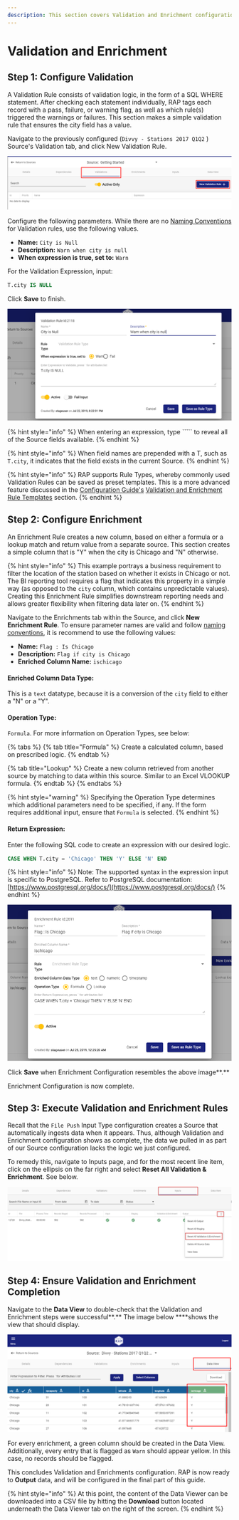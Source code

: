 ```yaml
---
description: This section covers Validation and Enrichment configuration.
---
```


# Validation and Enrichment

## Step **1: Configure Validation**

A Validation Rule consists of validation logic, in the form of a SQL WHERE statement. After checking each statement individually, RAP tags each record with a pass, failure, or warning flag, as well as which rule\(s\) triggered the warnings or failures. This section makes a simple validation rule that ensures the city field has a value.

Navigate to the previously configured \(`Divvy - Stations 2017 Q1Q2` \) Source's Validation tab, and click New Validation Rule.

![Create a New Validation Rule](../../.gitbook/assets/screenshot_11.png)

Configure the following parameters. While there are no [Naming Conventions]() for Validation rules, use the following values.

* **Name:** `City is Null`
* **Description:** `Warn when city is null`
* **When expression is true, set to:** `Warn`

For the Validation Expression, input:

```sql
T.city IS NULL
```

Click **Save** to finish.

![Complete Validation Rule](../../.gitbook/assets/image%20%28100%29.png)

{% hint style="info" %}
When entering an expression, type ````` to reveal all of the Source fields available.
{% endhint %}

{% hint style="info" %}
When field names are prepended with a T, such as `T.city`, it indicates that the field exists in the current Source.
{% endhint %}

{% hint style="info" %}
RAP supports Rule Types, whereby commonly used Validation Rules can be saved as preset templates. This is a more advanced feature discussed in the [Configuration Guide's]() [Validation and Enrichment Rule Templates]() section.
{% endhint %}

## **Step 2: Configure Enrichment**

An Enrichment Rule creates a new column, based on either a formula or a lookup match and return value from a separate source. This section creates a simple column that is "Y" when the city is Chicago and "N" otherwise.

{% hint style="info" %}
This example portrays a business requirement to filter the location of the station based on whether it exists in Chicago or not. The BI reporting tool requires a flag that indicates this property in a simple way \(as opposed to the `city` column, which contains unpredictable values\). Creating this Enrichment Rule simplifies downstream reporting needs and allows greater flexibility when filtering data later on.
{% endhint %}

Navigate to the Enrichments tab within the Source, and click **New Enrichment Rule**. To ensure parameter names are valid and follow [naming conventions](), it is recommend to use the following values:

* **Name:** `Flag : Is Chicago`
* **Description:** `Flag if city is Chicago`
* **Enriched Column Name:** `ischicago`

#### Enriched Column Data Type:

This is a `text` datatype, because it is a conversion of the `city` field to either a "N" or a "Y".

#### Operation Type:

`Formula`. For more information on Operation Types, see below:

{% tabs %}
{% tab title="Formula" %}
Create a calculated column, based on prescribed logic.
{% endtab %}

{% tab title="Lookup" %}
Create a new column retrieved from another source by matching to data within this source. Similar to an Excel VLOOKUP formula.
{% endtab %}
{% endtabs %}

{% hint style="warning" %}
Specifying the Operation Type determines which additional parameters need to be specified, if any. If the form requires additional input, ensure that `Formula` is selected.
{% endhint %}

#### Return Expression:

Enter the following SQL code to create an expression with our desired logic.

```sql
CASE WHEN T.city = 'Chicago' THEN 'Y' ELSE 'N' END
```

{% hint style="info" %}
Note: The supported syntax in the expression input is specific to PostgreSQL. Refer to PostgreSQL documentation: [https://www.postgresql.org/docs/](https://www.postgresql.org/docs/)
{% endhint %}

![Complete Enrichment Configuration](../../.gitbook/assets/image%20%2847%29.png)

Click **Save** when Enrichment Configuration resembles the above image**.**

Enrichment Configuration is now complete.

## Step 3: Execute Validation and Enrichment Rules

Recall that the `File Push` Input Type configuration creates a Source that automatically ingests data when it appears. Thus, although Validation and Enrichment configuration shows as complete, the data we pulled in as part of our Source configuration lacks the logic we just configured.

To remedy this, navigate to Inputs page, and for the most recent line item, click on the ellipsis on the far right and select **Reset All Validation & Enrichment**. See below.

![Reset All Validation &amp; Enrichment](../../.gitbook/assets/image%20%28103%29.png)

## Step 4: Ensure Validation and Enrichment Completion

Navigate to the **Data View** to double-check that the Validation and Enrichment steps were successful**.** The image below ****shows the view that should display.

![New Column in Data View](../../.gitbook/assets/image%20%2853%29.png)

For every enrichment, a green column should be created in the Data View. Additionally, every entry that is flagged as `Warn` should appear yellow. In this case, no records should be flagged.

This concludes Validation and Enrichments configuration. RAP is now ready to **Output** data, and will be configured in the final part of this guide.

{% hint style="info" %}
At this point, the content of the Data Viewer can be downloaded into a CSV file by hitting the **Download** button located underneath the Data Viewer tab on the right of the screen.
{% endhint %}

